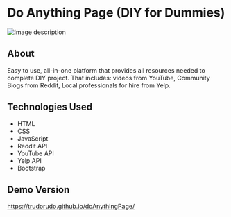 # Do Anything Page (DIY for Dummies)

![Image description](https://user-images.githubusercontent.com/47117323/62150903-23318b00-b2cd-11e9-8594-287a7a86fa34.png)

## About
Easy to use, all-in-one platform that provides all resources needed to complete DIY project. That includes: videos from YouTube, Community  Blogs from Reddit, Local professionals for hire from Yelp.

## Technologies Used 
* HTML
* CSS
* JavaScript
* Reddit API
* YouTube API
* Yelp API
* Bootstrap

## Demo Version
https://trudorudo.github.io/doAnythingPage/


